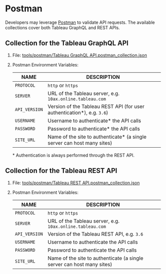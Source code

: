 # Postman

Developers may leverage [Postman](https://www.postman.com/) to validate API
requests. The available collections cover both Tableau GraphQL and REST APIs.  

## Collection for the Tableau GraphQL API

1. File: [tools/postman/Tableau GraphQL API.postman_collection.json](../../tools/postman/Tableau%20GraphQL%20API.postman_collection.json)

1. Postman Environment Variables:

   | NAME          | DESCRIPTION                                                             |
   | ------------- | ----------------------------------------------------------------------- |
   | `PROTOCOL`    | `http` or `https`                                                       |
   | `SERVER`      | URL of the Tableau server, e.g. `10ax.online.tableau.com`               |
   | `API_VERSION` | Version of the Tableau REST API (for user authentication*), e.g. `3.6`) |
   | `USERNAME`    | Username to authenticate* the API calls                                 |
   | `PASSWORD`    | Password to authenticate* the API calls                                 |
   | `SITE_URL`    | Name of the site to authenticate* (a single server can host many sites) |
   
   \* Authentication is always performed through the REST API.

## Collection for the Tableau REST API

1. File: [tools/postman/Tableau REST API.postman_collection.json](../../tools/postman/Tableau%20REST%20API.postman_collection.json)

1. Postman Environment Variables:

   | NAME          | DESCRIPTION                                                            |
   | ------------- | ---------------------------------------------------------------------- |
   | `PROTOCOL`    | `http` or `https`                                                      |
   | `SERVER`      | URL of the Tableau server, e.g. `10ax.online.tableau.com`              |
   | `API_VERSION` | Version of the Tableau REST API, e.g. `3.6`                            |
   | `USERNAME`    | Username to authenticate the API calls                                 |
   | `PASSWORD`    | Password to authenticate the API calls                                 |
   | `SITE_URL`    | Name of the site to authenticate (a single server can host many sites) |
